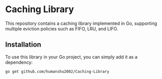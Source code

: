 # Caching Library

This repository contains a caching library implemented in Go, supporting multiple eviction policies such as FIFO, LRU, and LIFO.

## Installation

To use this library in your Go project, you can simply add it as a dependency:

```bash
go get github.com/humanshu2002/Caching-Library

